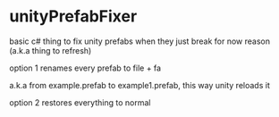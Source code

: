 # unityPrefabFixer
basic c# thing to fix unity prefabs when they just break for now reason (a.k.a thing to refresh)

option 1 renames every prefab to file + fa

a.k.a from example.prefab to example1.prefab, this way unity reloads it

option 2 restores everything to normal
